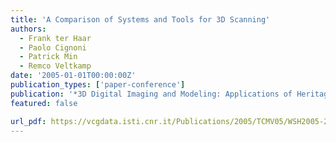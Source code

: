```yaml
---
title: 'A Comparison of Systems and Tools for 3D Scanning'
authors:
  - Frank ter Haar
  - Paolo Cignoni
  - Patrick Min
  - Remco Veltkamp
date: '2005-01-01T00:00:00Z'
publication_types: ['paper-conference']
publication: '*3D Digital Imaging and Modeling: Applications of Heritage, Industry, Medicine and Land, Workshop Italy-Canada*'
featured: false

url_pdf: https://vcgdata.isti.cnr.it/Publications/2005/TCMV05/WSH2005-24240.pdf
---
```

